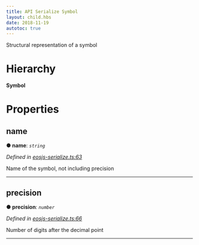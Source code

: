 ```yaml
---
title: API Serialize Symbol 
layout: child.hbs
date: 2018-11-19
autotoc: true
---
```


Structural representation of a symbol

# Hierarchy

**Symbol**

# Properties

<a id="name"></a>

##  name

**● name**: *`string`*

*Defined in [eosjs-serialize.ts:63](https://github.com/EOSIO/eosjs/blob/e5ca122/src/eosjs-serialize.ts#L63)*

Name of the symbol, not including precision

___
<a id="precision"></a>

##  precision

**● precision**: *`number`*

*Defined in [eosjs-serialize.ts:66](https://github.com/EOSIO/eosjs/blob/e5ca122/src/eosjs-serialize.ts#L66)*

Number of digits after the decimal point

___
